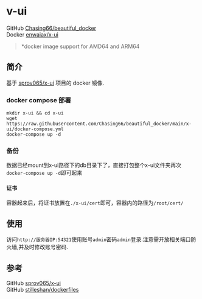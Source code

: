 # v-ui

GitHub [Chasing66/beautiful_docker](https://github.com/Chasing66/beautiful_docker)  
Docker [enwaiax/x-ui](https://hub.docker.com/r/enwaiax/x-ui)
> *docker image support for AMD64 and ARM64

## 简介
基于 [sprov065/x-ui](https://github.com/sprov065/x-ui) 项目的 docker 镜像.


### docker compose 部署
```shell
mkdir x-ui && cd x-ui
wget https://raw.githubusercontent.com/Chasing66/beautiful_docker/main/x-ui/docker-compose.yml
docker-compose up -d
```

### 备份
数据已经mount到x-ui路径下的db目录下了，直接打包整个x-ui文件夹再次`docker-compose up -d`即可起来

#### 证书
容器起来后，将证书放置在`./x-ui/cert`即可，容器内的路径为`/root/cert/`

## 使用
访问`http://服务器IP:54321`使用账号`admin`密码`admin`登录.注意需开放相关端口防火墙,并及时修改账号密码.

## 参考
GitHub [sprov065/x-ui](https://github.com/sprov065/x-ui)  
GitHub [stilleshan/dockerfiles](https://github.com/stilleshan/dockerfiles)  